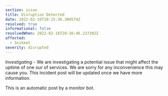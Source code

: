 ```yaml
---
section: issue
title: Disruption Detected
date: 2022-02-16T20:15:36.300574Z
resolved: true
informational: false
resolvedWhen: 2022-02-16T20:16:46.237392Z
affected:
  - Snikket
severity: disrupted
---
```

*Investigating* - We are investigating a potential issue that might affect the uptime of one our of services. We are sorry for any inconvenience this may cause you. This incident post will be updated once we have more information.

This is an automatic post by a monitor bot.
        